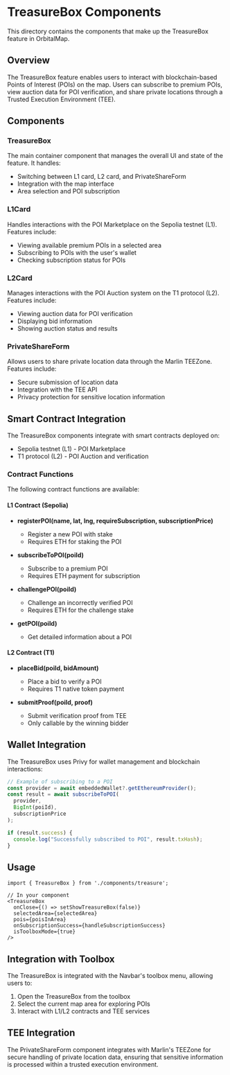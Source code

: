 # TreasureBox Components

This directory contains the components that make up the TreasureBox feature in OrbitalMap.

## Overview

The TreasureBox feature enables users to interact with blockchain-based Points of Interest (POIs) on the map. Users can subscribe to premium POIs, view auction data for POI verification, and share private locations through a Trusted Execution Environment (TEE).

## Components

### TreasureBox

The main container component that manages the overall UI and state of the feature. It handles:
- Switching between L1 card, L2 card, and PrivateShareForm
- Integration with the map interface
- Area selection and POI subscription

### L1Card

Handles interactions with the POI Marketplace on the Sepolia testnet (L1). Features include:
- Viewing available premium POIs in a selected area
- Subscribing to POIs with the user's wallet
- Checking subscription status for POIs

### L2Card

Manages interactions with the POI Auction system on the T1 protocol (L2). Features include:
- Viewing auction data for POI verification
- Displaying bid information
- Showing auction status and results

### PrivateShareForm

Allows users to share private location data through the Marlin TEEZone. Features include:
- Secure submission of location data
- Integration with the TEE API
- Privacy protection for sensitive location information

## Smart Contract Integration

The TreasureBox components integrate with smart contracts deployed on:
- Sepolia testnet (L1) - POI Marketplace
- T1 protocol (L2) - POI Auction and verification

### Contract Functions

The following contract functions are available:

#### L1 Contract (Sepolia)

- **registerPOI(name, lat, lng, requireSubscription, subscriptionPrice)**
  - Register a new POI with stake
  - Requires ETH for staking the POI
  
- **subscribeToPOI(poiId)**
  - Subscribe to a premium POI
  - Requires ETH payment for subscription
  
- **challengePOI(poiId)**
  - Challenge an incorrectly verified POI
  - Requires ETH for the challenge stake
  
- **getPOI(poiId)**
  - Get detailed information about a POI

#### L2 Contract (T1)

- **placeBid(poiId, bidAmount)**
  - Place a bid to verify a POI
  - Requires T1 native token payment
  
- **submitProof(poiId, proof)**
  - Submit verification proof from TEE
  - Only callable by the winning bidder

## Wallet Integration

The TreasureBox uses Privy for wallet management and blockchain interactions:

```typescript
// Example of subscribing to a POI
const provider = await embeddedWallet?.getEthereumProvider();
const result = await subscribeToPOI(
  provider, 
  BigInt(poiId), 
  subscriptionPrice
);

if (result.success) {
  console.log("Successfully subscribed to POI", result.txHash);
}
```

## Usage

```tsx
import { TreasureBox } from './components/treasure';

// In your component
<TreasureBox 
  onClose={() => setShowTreasureBox(false)}
  selectedArea={selectedArea}
  pois={poisInArea}
  onSubscriptionSuccess={handleSubscriptionSuccess}
  isToolboxMode={true}
/>
```

## Integration with Toolbox

The TreasureBox is integrated with the Navbar's toolbox menu, allowing users to:
1. Open the TreasureBox from the toolbox
2. Select the current map area for exploring POIs
3. Interact with L1/L2 contracts and TEE services

## TEE Integration

The PrivateShareForm component integrates with Marlin's TEEZone for secure handling of private location data, ensuring that sensitive information is processed within a trusted execution environment. 